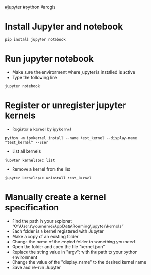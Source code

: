 #jupyter #python #arcgis 

# Install Jupyter and notebook
```
pip install jupyter notebook
```

# Run jupyter notebook
- Make sure the environment where jupyter is installed is active
- Type the following line
```
jupyter notebook
```
# Register or unregister jupyter kernels

- Register a kernel by ipykernel
```
python -m ipykernel install --name test_kernel --display-name "test_kernel" --user
```

- List all kernels
```
jupyter kernelspec list
```
- Remove a kernel from the list
```
jupyter kernelspec uninstall test_kernel

```

# Manually create a kernel specification
- Find the path in your explorer: <q>C:\Users\yourname\AppData\Roaming\jupyter\kernels</q>
- Each folder is a kernel registered with Jupyter
- Make a copy of an existing folder
- Change the name of the copied folder to something you need
- Open the folder and open the file "kernel.json"
- Replace the string value in "argv": with the path to your python environment
- Change the value of the "display_name" to the desired kernel name
- Save and re-run Jupyter